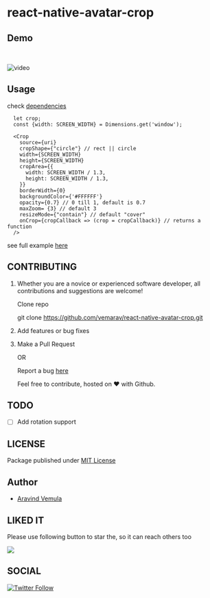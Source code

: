 # react-native-avatar-crop

## Demo

<br>

![video](/screenshots/demo.gif)

## Usage

check [dependencies](https://www.npmjs.com/package/react-native-avatar-crop?activeTab=dependencies)

```
  let crop;
  const {width: SCREEN_WIDTH} = Dimensions.get('window');

  <Crop
    source={uri}
    cropShape={"circle"} // rect || circle
    width={SCREEN_WIDTH}
    height={SCREEN_WIDTH}
    cropArea={{
      width: SCREEN_WIDTH / 1.3,
      height: SCREEN_WIDTH / 1.3,
    }}
    borderWidth={0}
    backgroundColor={'#FFFFFF'}
    opacity={0.7} // 0 till 1, default is 0.7
    maxZoom= {3} // default 3
    resizeMode={"contain"} // default "cover"
    onCrop={cropCallback => (crop = cropCallback)} // returns a function
  />
```

see full example [here](https://github.com/vemarav/react-native-avatar-crop/blob/main/example/CropImage.tsx)

## CONTRIBUTING

1. Whether you are a novice or experienced software developer, all contributions and suggestions are welcome!

   Clone repo

   git clone https://github.com/vemarav/react-native-avatar-crop.git

2. Add features or bug fixes

3. Make a Pull Request

   OR

   Report a bug [here](https://github.com/vemarav/react-native-avatar-crop/issues/new/choose)

   Feel free to contribute, hosted on ❤️ with Github.

## TODO

- [ ] Add rotation support

## LICENSE

Package published under [MIT License](https://github.com/vemarav/subdomains/blob/master/LICENSE)

## Author

- [Aravind Vemula](https://github.com/vemarav)

## LIKED IT

Please use following button to star the, so it can reach others too

[![](https://img.shields.io/github/stars/vemarav/react-native-avatar-crop.svg?label=Stars&style=social)](https://github.com/vemarav/react-native-avatar-crop)

## SOCIAL

[![Twitter Follow](https://img.shields.io/twitter/follow/vemarav.svg?style=social&label=Follow)](https://twitter.com/vemarav)
